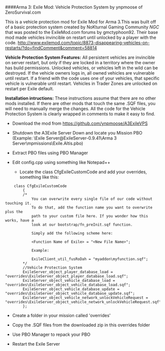 ####Arma 3: Exile Mod: Vehicle Protection System by ynpmoose of ZeroSurvival.com

This is a vehicle protection mod for Exile Mod for Arma 3.This was built off of a basic protection system created by NoKturnal Gaming Community *NGC* that was posted to the ExileMod.com forums by gmctyphoon92. Their base mod made vehicles invincible on restart until unlocked by a player with the code.
http://www.exilemod.com/topic/8873-disappearing-vehicles-on-restarts/?do=findComment&comment=58814


**Vehicle Protection System Features:**
All persistent vehicles are invincible on server restart, but only if they are locked in a territory where the owner has build permissions.
Unlocked vehicles, or vehicles left in the wild can be destroyed. If the vehicle owners logs in, all owned vehicles are vulnerable until restart. If a friend
with the code uses one of your vehicles, that specific vehicle is vulnerable until restart. Vehicles in Trader Zones are unlocked on restart per Exile default.


**Installation intructions:**
These instructions assume that there are no other mods installed. If there are other mods that touch the same .SQF files, you will
need to manually merge the changes. All the code for the Vehicle Protection System is clearly wrapped in comments to make it easy to find.

- Download the mod from https://github.com/ynpmoose/A3ExileVPS

- Shutdown the A3Exile Server Down and locate you Mission PBO (Example: \Exile Server\@ExileServer-0.9.41\Arma 3 Server\mpmissions\Exile.Altis.pbo)

- Extract PBO files using PBO Manager

- Edit config.cpp using something like Notepad++
   - Locate the class CfgExileCustomCode and add your overrides, something like this:
 
```
	class CfgExileCustomCode
		{
		/*
			You can overwrite every single file of our code without touching it.
			To do that, add the function name you want to overwrite plus the 
			path to your custom file here. If you wonder how this works, have a
			look at our bootstrap/fn_preInit.sqf function.
	
			Simply add the following scheme here:
	
			<Function Name of Exile> = "<New File Name>";
	
			Example:
	
			ExileClient_util_fusRoDah = "myaddon\myfunction.sqf";
		*/
		//Vehicle Protection System
		ExileServer_object_player_database_load = "overrides\ExileServer_object_player_database_load.sqf";
		ExileServer_object_vehicle_database_load = "overrides\ExileServer_object_vehicle_database_load.sqf";
		ExileServer_object_vehicle_database_update = "overrides\ExileServer_object_vehicle_database_update.sqf";
		ExileServer_object_vehicle_network_unlockVehicleRequest = "overrides\ExileServer_object_vehicle_network_unlockVehicleRequest.sqf";
		};
```

- Create a folder in your mission called 'overrides'

- Copy the .SQF files from the downloaded zip in this overrides folder

- Use PBO Manager to repack your PBO

- Restart the Exile Server
